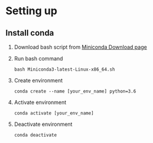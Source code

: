 # Setting up

## Install conda

1. Download bash script from [Miniconda Download page](https://conda.io/miniconda.html)

2. Run bash command
    ```
    bash Miniconda3-latest-Linux-x86_64.sh
    ```
3. Create environment
    ```
    conda create --name [your_env_name] python=3.6
    ```

4. Activate environment

   ```
   conda activate [your_env_name]
   ```
   
5. Deactivate environment

    ```
    conda deactivate
    ```